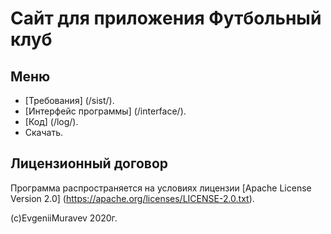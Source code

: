 # Сайт для приложения Футбольный клуб

  ## Меню


 - [Требования] (/sist/).
 - [Интерфейс программы] (/interface/).
 - [Код] (/log/).
 - Скачать.
 
 ## Лицензионный договор
 Программа распространяется на условиях лицензии [Apache License
 Version 2.0] (https://apache.org/licenses/LICENSE-2.0.txt).

 (c)EvgeniiMuravev 2020г.